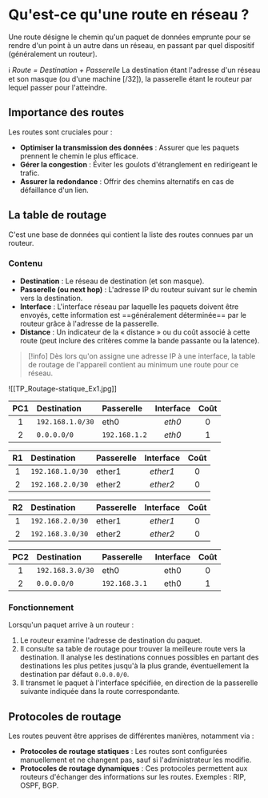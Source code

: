 # Qu'est-ce qu'une route en réseau ?

Une route désigne le chemin qu'un paquet de données emprunte pour se rendre d'un point à un autre dans un réseau, en passant par quel dispositif (généralement un routeur).

ℹ️ _Route = Destination + Passerelle_
La destination étant l'adresse d'un réseau et son masque (ou d'une machine [/32]), la passerelle étant le routeur par lequel passer pour l'atteindre.

## Importance des routes
Les routes sont cruciales pour :
- **Optimiser la transmission des données** : Assurer que les paquets prennent le chemin le plus efficace.
- **Gérer la congestion** : Éviter les goulots d'étranglement en redirigeant le trafic.
- **Assurer la redondance** : Offrir des chemins alternatifs en cas de défaillance d'un lien.

## La table de routage
C'est une base de données qui contient la liste des routes connues par un routeur.

### Contenu
- **Destination** : Le réseau de destination (et son masque).
- **Passerelle (ou next hop)** : L'adresse IP du routeur suivant sur le chemin vers la destination.
- **Interface** : L'interface réseau par laquelle les paquets doivent être envoyés, cette information est ==généralement déterminée== par le routeur grâce à l'adresse de la passerelle.
- **Distance** : Un indicateur de la « distance » ou du coût associé à cette route (peut inclure des critères comme la bande passante ou la latence).

> [!info]
> Dès lors qu'on assigne une adresse IP à une interface, la table de routage de l'appareil contient au minimum une route pour ce réseau.

![[TP_Routage-statique_Ex1.jpg]]

| PC1 | Destination      | Passerelle    | Interface | Coût |
| :-: | :--------------- | :------------ | :-------: | :--: |
|  1  | `192.168.1.0/30` | eth0          |  *eth0*   |  0   |
|  2  | `0.0.0.0/0`      | `192.168.1.2` |  *eth0*   |  1   |

| R1  | Destination      | Passerelle | Interface | Coût |
| :-: | :--------------- | :--------- | :-------: | :--: |
|  1  | `192.168.1.0/30` | ether1     | *ether1*  |  0   |
|  2  | `192.168.2.0/30` | ether2     | *ether2*  |  0   |

| R2  | Destination      | Passerelle | Interface | Coût |
| :-: | :--------------- | :--------- | :-------: | :--: |
|  1  | `192.168.2.0/30` | ether1     | *ether1*  |  0   |
|  2  | `192.168.3.0/30` | ether2     | *ether2*  |  0   |

| PC2 | Destination      | Passerelle    | Interface | Coût |
| :-: | :--------------- | :------------ | :-------: | :--: |
|  1  | `192.168.3.0/30` | eth0          |   eth0    |  0   |
|  2  | `0.0.0.0/0`      | `192.168.3.1` |   eth0    |  1   |

### Fonctionnement
Lorsqu'un paquet arrive à un routeur :
1. Le routeur examine l'adresse de destination du paquet.
2. Il consulte sa table de routage pour trouver la meilleure route vers la destination. Il analyse les destinations connues possibles en partant des destinations les plus petites jusqu'à la plus grande, éventuellement la destination par défaut `0.0.0.0/0`.
3. Il transmet le paquet à l'interface spécifiée, en direction de la passerelle suivante indiquée dans la route correspondante.

## Protocoles de routage
Les routes peuvent être apprises de différentes manières, notamment via :
- **Protocoles de routage statiques** : Les routes sont configurées manuellement et ne changent pas, sauf si l'administrateur les modifie.
- **Protocoles de routage dynamiques** : Ces protocoles permettent aux routeurs d'échanger des informations sur les routes. Exemples : RIP, OSPF, BGP.